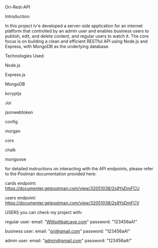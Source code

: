 Ori-Rest-API

Introduction:

In this project Iv'e developed a server-side application for an internet platform that controlled by an admin user and enables business users to publish, edit, and delete content, and regular users to watch it. 
The core focus is on building a clean and efficient RESTful API using Node.js and Express, with MongoDB as the underlying database.

Technologies Used:

Node.js

Express.js

MongoDB

bcryptjs

Joi

jsonwebtoken

config

morgan

cors

chalk

mongoose

for detailed instructions on interacting with the API endpoints, please refer to the Postman documentation provided here:

cards endpoint: https://documenter.getpostman.com/view/32051038/2s9YsDmFCU

users endpoint: https://documenter.getpostman.com/view/32051038/2s9YsDmFCV 


USERS you can check my project with:

regular user:
email: "Willis@batcave.com" password: "123456aA!"

business user:
email: "ori@gmail.com" password: "123456aA!"

admin user:
email: "admin@gmail.com" password: "123456aA!"


